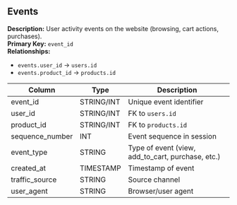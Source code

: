 ## Events

**Description:** User activity events on the website (browsing, cart actions, purchases).  
**Primary Key:** `event_id`  
**Relationships:**  
- `events.user_id` → `users.id`  
- `events.product_id` → `products.id`

| Column | Type | Description |
|--------|------|-------------|
| event_id | STRING/INT | Unique event identifier |
| user_id | STRING/INT | FK to `users.id` |
| product_id | STRING/INT | FK to `products.id` |
| sequence_number | INT | Event sequence in session |
| event_type | STRING | Type of event (view, add_to_cart, purchase, etc.) |
| created_at | TIMESTAMP | Timestamp of event |
| traffic_source | STRING | Source channel |
| user_agent | STRING | Browser/user agent |